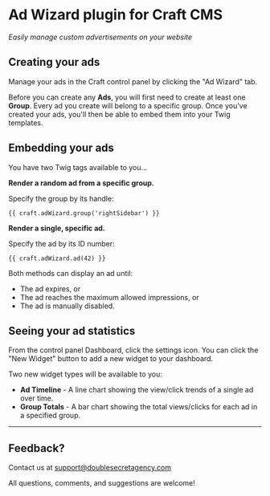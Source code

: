 # Ad Wizard plugin for Craft CMS

_Easily manage custom advertisements on your website_

## Creating your ads

Manage your ads in the Craft control panel by clicking the "Ad Wizard" tab.

Before you can create any **Ads**, you will first need to create at least one **Group**. Every ad you create will belong to a specific group. Once you've created your ads, you'll then be able to embed them into your Twig templates.

## Embedding your ads

You have two Twig tags available to you...

**Render a random ad from a specific group.**

Specify the group by its handle:

    {{ craft.adWizard.group('rightSidebar') }}

**Render a single, specific ad.**

Specify the ad by its ID number:

    {{ craft.adWizard.ad(42) }}

Both methods can display an ad until:
 - The ad expires, or
 - The ad reaches the maximum allowed impressions, or
 - The ad is manually disabled.

## Seeing your ad statistics

From the control panel Dashboard, click the settings icon. You can click the "New Widget" button to add a new widget to your dashboard.

Two new widget types will be available to you:
 - **Ad Timeline** - A line chart showing the view/click trends of a single ad over time.
 - **Group Totals** - A bar chart showing the total views/clicks for each ad in a specified group.

***

## Feedback?

Contact us at support@doublesecretagency.com

All questions, comments, and suggestions are welcome!